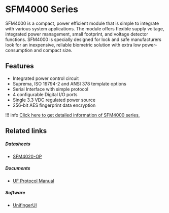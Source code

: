 # SFM4000 Series  
SFM4000 is a compact, power efficient module that is simple
to integrate with various system applications. The module
offers flexible supply voltage, integrated power management,
small footprint, and voltage detector functions. SFM4000 is
specially designed for lock and safe manufacturers look for
an inexpensive, reliable biometric solution with extra low
power-consumption and compact size.

## Features  
- Integrated power control circuit
- Suprema, ISO 19794-2 and ANSI 378 template options
- Serial Interface with simple protocol
- 4 configurable Digital I/O ports
- Single 3.3 VDC regulated power source
- 256-bit AES fingerprint data encryption

!!! info
	<a href="https://www.supremainc.com/embedded-modules/en/modules/sfm-4000.asp" target="_blank">Click here to get detailed information of SFM4000 series.</a>
	
## Related links
##### Datasheets
- [SFM4020-OP]()

##### Documents
- [UF Protocol Manual](../documents/UF_Protocol_Manual/)

##### Software
- [UnifingerUI](https://github.com/supremainc/sfm-unifingerui/releases)
